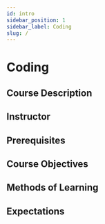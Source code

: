 ```yaml
---
id: intro
sidebar_position: 1
sidebar_label: Coding
slug: /
---
```


# Coding

## Course Description

## Instructor

## Prerequisites

## Course Objectives

## Methods of Learning

## Expectations
